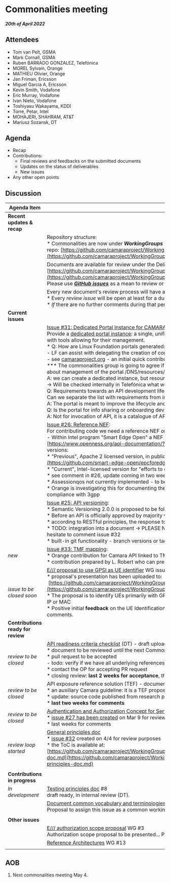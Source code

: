 # Commonalities meeting

#### *20th of April 2022*

## Attendees

* Tom van Pelt, GSMA
* Mark Cornall, GSMA
* Ruben BARRADO GONZALEZ, Telefónica
* MOREL Sylvain, Orange
* MATHIEU Olivier, Orange
* Jan Friman, Ericsson
* Miguel Garcia A, Ericsson
* Kevin Smith, Vodafone
* Eric Murray, Vodafone
* Ivan Nieto, Vodafone
* Toshiyasu Wakayama, KDDI
* Torre, Petar, Intel
* MOHAJERI, SHAHRAM, AT&T
* Mariusz Sozansk, DT

## Agenda

* Recap
* Contributions:
    * Final reviews and feedbacks on the submitted documents
    * Updates on the status of deliverables
    * New issues
* Any other open points

## Discussion

| Agenda Item | Description |
| ----------- | ----------- |
| **Recent updates & recap** |  |
|  | Repository structure:<br>\* Commonalities are now under <i>**WorkingGroups**</i> repo: [https://github.com/camaraproject/WorkingGroups/tree/main/Commonalities](https://github.com/camaraproject/WorkingGroups/tree/main/Commonalities) |
|  | Documents are available for review under the Deliverables directory:<br>[https://github.com/camaraproject/WorkingGroups/blob/main/Commonalities/documentation/Deliverables/](https://github.com/camaraproject/WorkingGroups/blob/main/Commonalities/documentation/Deliverables/)<br>Please use [***GitHub issues***](https://github.com/camaraproject/WorkingGroups/issues?q=is%3Aissue+is%3Aopen+label%3Acommonalities) as a mean to review or verify the status of each deliverable. |
|  | Every new document's review process will have a dedicated GitHub issue:<br>\* Every *review issue* will be open at least for a duration of **4 weeks**.<br>\* *If* there are no further comments during that period we consider the document as <b>*final*</b> and <b>*accepted*</b> by the working group. |
| **Current issues** |  |
|  | [Issue #31: Dedicated Portal Instance for CAMARA](https://github.com/camaraproject/WorkingGroups/issues/31):<br>Provide a [dedicated portal instance](https://github.com/camaraproject/WorkingGroups/blob/main/Commonalities/documentation/Deliverables/API%20Portal%20Capabilities.pdf): a single, unified portal instance for the entire project, hosting the different APIs developed and with tools allowing for their management.<br>\* Q: How are Linux Foundation portals generated:<br>\- LF can assist with delegating the creation of content to a specialized company\.<br>\- see [camaraproject.org](camaraproject.org) - an initial quick contribution, to be revised with LF.<br>**\* The commonalities group is going to agree if there is a need for this portal - please put comments in the issue.**Q: what about management of the portal /DNS/resources/IDM - who would do that?<br>A: we can create a dedicated instance, but resources are needed and need a GO decision for that<br>-> Will be checked internally in Telefónica what would be the commitment level - after the DECISION<br>Q: Requirements towards an API development lifecycle for Camara - definition? Issue gives 2 in 1: req and solution.<br>Can we separate the list with requirements from instatiation of reqs?<br>A: The portal is meant to improve the lifecycle and create a single pane of glass for documentation, API specifications etc.<br>Q: Is the portal for info sharing or onboarding devs and invoke APIs?<br>A: Not for invocation of API, it is a catalogue of APIs and doc, user profiles can be created for Camara contributors |
|  | [Issue #26: Reference NEF](https://github.com/camaraproject/WorkingGroups/issues/26):<br>For contributing code we need a reference NEF on which the code can be based.<br>\- Within Intel program "Smart Edge Open" a NEF complete with minimum features\, implementing API\+schema [https://www.openness.org/api-documentation/?api=nef](https://www.openness.org/api-documentation/?api=nef) , in two versions:<br>\* "Previous", Apache 2 licensed version, in public repository [https://github.com/smart-edge-open/epcforedge](https://github.com/smart-edge-open/epcforedge)<br>\* "Current", Intel-licensed version for "efforts to develop and distribute solutions running on Intel-based products".<br>\* see comment in #26, update coming in two weeks.<br>\* Assessionqos not currently implemented - to be verified<br>\* Orange is investigating this for documenting the differences in implementation by vendors with open source code and their compliance with 3gpp |
|  | [Issue #25: API versioning](https://github.com/camaraproject/WorkingGroups/issues/25):<br>\* Semantic Versioning 2.0.0 is proposed to be followed<br>\* Before an API is officially approved by majority vote in the working group, the version should be < 1.0<br>\* according to RESTful principles, the response to a deprecated API URL should indicate links where the client can go next<br>\* TODO: integration into a document -> PLEASE NOTE this is already partially reflected a General Principles document, do not hesitate to comment issue #32<br>\* built-in git functionality - branch versions or tags - to be added by another contributor: any git expert? |
| *new* | [Issue #33: TMF mapping](https://github.com/camaraproject/WorkingGroups/issues/33):<br>\* Orange contribution for Camara API linked to TMF API<br>\* contribution prepared by L. Robert who can present it in detail in next meeting |
| *issue to be closed soon* | [E/// proposal to use GPSI as UE identifier](https://github.com/camaraproject/rep_main/issues/36) WG issue #4<br>\* proposal's presentation has been uploaded to:<br> [https://github.com/camaraproject/WorkingGroups/blob/main/Commonalities/documentation/Deliverables/UE%20identifiers.pptx](https://github.com/camaraproject/WorkingGroups/blob/main/Commonalities/documentation/Deliverables/UE%20identifiers.pptx)<br>\* The proposal is to identify UEs primarily with GPSI (in any existing format either MSISDN or ext identifier) and optionally with UE IP or MAC<br>\* Positive initial **feedback** on the UE Identification proposal presented by E/// in the relevant issue, please provide further comments. |
| **Contributions ready for review** |  |
| *review to be closed* | [API readiness criteria checklist](https://github.com/camaraproject/WorkingGroups/blob/main/Commonalities/documentation/Deliverables/API-Readiness-Checklist.md) (DT) - draft uploaded by DT on Jan 26, [GitHub issue](https://github.com/camaraproject/rep_main/issues/35) #5<br>\* document to be reviewed until the next Commonalities meeting<br>\* pull request to be accepted<br>\- todo: verify if we have all underlying references for security & privacy principles<br>\* contact the OP for accepting PR request<br>\* closing review: **last 2 weeks for acceptance**, then we will try to close the review during our next commonalities meeting |
| *review to be closed* | API exposure reference solution (TEF) - document for review (Feb 4), [GitHub issue](https://github.com/camaraproject/rep_main/issues/41) #1<br>\* an auxiliary Camara guideline: it is a TEF proposal for partners interested in examples of exposing with CAPIF<br>\* update: source code published from research project<br>\* **last two weeks for comments** |
| *review to be closed* | [Authentication and Authorization Concept for Service APIs](https://github.com/camaraproject/WorkingGroups/blob/main/Commonalities/documentation/Deliverables/CAMARA-AuthN-AuthZ-Concept.md)<br>\* [issue #27 has been created](https://github.com/camaraproject/WorkingGroups/issues/27) on Mar 9 for review, please do not hesitate to post comments and reviews!<br>\* last weeks for comments |
| *review loop started* | [General principles doc](https://github.com/camaraproject/rep_main/issues/29) <br>\* [issue #32](https://github.com/camaraproject/WorkingGroups/issues/32) created on 4/4 for review purposes<br>\* the ToC is available at:<br>[https://github.com/camaraproject/WorkingGroups/blob/main/Commonalities/documentation/Deliverables/General-principles-doc.md](https://github.com/camaraproject/WorkingGroups/blob/main/Commonalities/documentation/Deliverables/General-principles-doc.md) |
|  |  |
| **Contributions in progress** |  |
| *In development* | [Testing principles doc](https://github.com/camaraproject/rep_main/issues/28) #8<br>draft ready, in internal review (DT). |
|  | [Document common vocabulary and terminologies across API families => Standard resources description](https://github.com/camaraproject/rep_main/issues/24) WG#10<br>Proposal to assign this issue as a common working group task -> open GLOSSARY |
|  |  |
| **Other issues** |  |
|  | [E/// authorization scope proposal](https://github.com/camaraproject/rep_main/issues/37) WG #3<br>Authorization scope proposal to be presented... Possibly synergy with the auth. concept (WG #27). |
|  | [Reference Architectures](https://github.com/camaraproject/WorkingGroups/issues/13) WG #13 |
|  |  |

## AOB

1. Next commonalities meeting May 4.